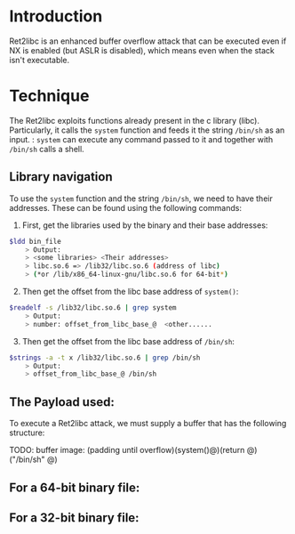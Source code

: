 # Introduction
Ret2libc is an enhanced buffer overflow attack that can be executed even if NX is enabled (but ASLR is disabled), which means even when the stack isn't executable.

# Technique
The Ret2libc exploits functions already present in the c library (libc).
Particularly, it calls the `system` function and feeds it the string `/bin/sh` as an input.
: `system` can execute any command passed to it and together with `/bin/sh` calls a shell.

## Library navigation
To use the `system` function and the string `/bin/sh`, we need to have their addresses. These can be found using the following commands:

1. First, get the libraries used by the binary and their base addresses:
```bash
$ldd bin_file
	> Output:
	> <some libraries> <Their addresses>
	> libc.so.6 => /lib32/libc.so.6 (address of libc)
	> (*or /lib/x86_64-linux-gnu/libc.so.6 for 64-bit*)
```
2. Then get the offset from the libc base address of `system()`:
```bash
$readelf -s /lib32/libc.so.6 | grep system
	> Output:
	> number: offset_from_libc_base_@  <other......
```
3. Then get the offset from the libc base address of `/bin/sh`:
```bash
$strings -a -t x /lib32/libc.so.6 | grep /bin/sh
	> Output:
	> offset_from_libc_base_@ /bin/sh
```

## The Payload used:
To execute a Ret2libc attack, we must supply a buffer that has the following structure:

TODO: buffer image: (padding until overflow)(system()@)(return @)("/bin/sh" @)
## For a 64-bit binary file:

## For a 32-bit binary file: